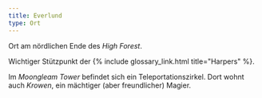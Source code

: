 ```yaml
---
title: Everlund
type: Ort
---
```


Ort am nördlichen Ende des *High Forest*.

Wichtiger Stützpunkt der {% include glossary_link.html title="Harpers" %}.

Im *Moongleam Tower* befindet sich ein Teleportationszirkel. Dort wohnt auch *Krowen*, ein mächtiger
(aber freundlicher) Magier.
